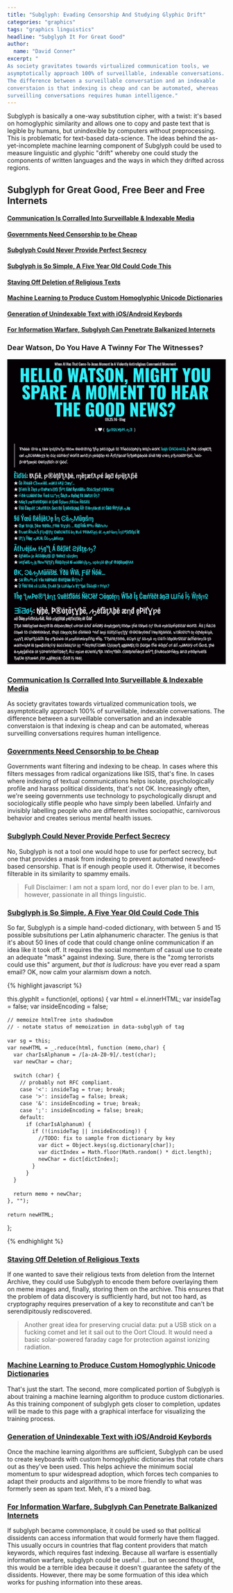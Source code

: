 ```yaml
---
title: "Subglyph: Evading Censorship And Studying Glyphic Drift"
categories: "graphics"
tags: "graphics linguistics"
headline: "Subglyph It For Great Good"
author:
  name: "David Conner"
excerpt: "
As society gravitates towards virtualized communication tools, we
asymptotically approach 100% of surveillable, indexable conversations.
The difference between a surveillable conversation and an indexable
converstaion is that indexing is cheap and can be automated, whereas
surveilling conversations requires human intelligence."
---
```


Subglyph is basically a one-way substitution cipher, with a twist:
it's based on homoglyphic similarity and allows one to copy and paste
text that is legible by humans, but unindexible by computers without
preprocessing. This is problematic for text-based data-science. The
ideas behind the as-yet-incomplete machine learning component of
Subglyph could be used to measure linguistic and glyphic "drift"
whereby one could study the components of written languages and the
ways in which they drifted across regions.

## Subglyph for Great Good, Free Beer and Free Internets

#### [Communication Is Corralled Into Surveillable & Indexable Media](#communication-is-corralled-into-surveillable-and-indexable-media)

#### [Governments Need Censorship to be Cheap](#governments-need-censorship-to-be-cheap)

#### [Subglyph Could Never Provide Perfect Secrecy](#subglyph-could-never-provide-perfect-secrecy)

#### [Subglyph is So Simple, A Five Year Old Could Code This](#subglyph-is-so-simple-a-five-year-old-could-code-this)

#### [Staving Off Deletion of Religious Texts](#staving-off-deletion-of-religious-texts)

#### [Machine Learning to Produce Custom Homoglyphic Unicode Dictionaries](#machine-learning-to-produce-custom-homoglypic-unicode-dictionaries)

#### [Generation of Unindexable Text with iOS/Android Keybords](#generation-of-unindexable-text-with-ios-android-keyboards)

#### [For Information Warfare, Subglyph Can Penetrate Balkanized Internets](#for-information-warfare-subglyph-can-penetrate-balkanized-internets)

### Dear Watson, Do You Have A Twinny For The Witnesses?

![Dear Watson, Do You Have A Twinny For The Witnesses](/img/graphics/2017-02-19-subglyph-evading-censorship-and-studying-glyphic-drift/dear-watson-do-you-have-a-twenty-for-the-witnesses.png)

<a name="communication-is-corralled-into-surveillable-and-indexable-media" />

### [Communication Is Corralled Into Surveillable & Indexable Media](#communication-is-corralled-into-surveillable-and-indexable-media)

As society gravitates towards virtualized communication tools, we
asymptotically approach 100% of surveillable, indexable conversations.
The difference between a surveillable conversation and an indexable
converstaion is that indexing is cheap and can be automated, whereas
surveilling conversations requires human intelligence.

<a name="governments-need-censorship-to-be-cheap" />

### [Governments Need Censorship to be Cheap](#governments-need-censorship-to-be-cheap)

Governments want filtering and indexing to be cheap. In cases where
this filters messages from radical organizations like ISIS, that's
fine. In cases where indexing of textual communications helps isolate,
psychologically profile and harass political dissidents, that's not
OK. Increasingly often, we're seeing governments use technology to
psychologically disrupt and sociologically stifle people who have
simply been labelled. Unfairly and invisibly labelling people who are
different invites sociopathic, carnivorous behavior and creates
serious mental health issues.

<a name="subglyph-could-never-provide-perfect-secrecy" />

### [Subglyph Could Never Provide Perfect Secrecy](#subglyph-could-never-provide-perfect-secrecy)

No, Subglyph is not a tool one would hope to use for perfect secrecy,
but one that provides a mask from indexing to prevent automated
newsfeed-based censorship. That is if enough people used it.
Otherwise, it becomes filterable in its similarity to spammy emails.

> Full Disclaimer: I am not a spam lord, nor do I ever plan to be. I
> am, however, passionate in all things linguistic.

<a name="subglyph-is-so-simple-a-five-year-old-could-code-this" />

### [Subglyph is So Simple, A Five Year Old Could Code This](#subglyph-is-so-simple-a-five-year-old-could-code-this)

So far, Subglyph is a simple hand-coded dictionary, with between 5 and
15 possible subsitutions per Latin alphanumeric character. The genius
is that it's about 50 lines of code that could change online
communication if an idea like it took off. It requires the social
momentum of casual use to create an adequate "mask" against
indexing. Sure, there is the "zomg terrorists could use this"
argument, *but that is ludicrous*: have you ever read a spam email?
OK, now calm your alarmism down a notch.

{% highlight javascript %}

  this.glyphIt = function(el, options) {
    var html = el.innerHTML;
    var insideTag = false;
    var insideEncoding = false;

    // memoize htmlTree into shadowDom
    // - notate status of memoization in data-subglyph of tag

    var sg = this;
    var newHTML = _.reduce(html, function (memo,char) {
      var charIsAlphanum = /[a-zA-Z0-9]/.test(char);
      var newChar = char;

      switch (char) {
        // probably not RFC compliant.
        case '<': insideTag = true; break;
        case '>': insideTag = false; break;
        case '&': insideEncoding = true; break;
        case ';': insideEncoding = false; break;
        default:
          if (charIsAlphanum) {
            if (!(insideTag || insideEncoding)) {
              //TODO: fix to sample from dictionary by key
              var dict = Object.keys(sg.dictionary[char]);
              var dictIndex = Math.floor(Math.random() * dict.length);
              newChar = dict[dictIndex];
            }
          }
      }

      return memo + newChar;
    }, "");

    return newHTML;
  };

{% endhighlight %}

<a name="staving-off-deletion-of-religious-texts" />

### [Staving Off Deletion of Religious Texts](#staving-off-deletion-of-religious-texts)

If one wanted to save their religious texts from deletion from the
Internet Archive, they could use Subglyph to encode them before
overlaying them on meme images and, finally, storing them on the
archive. This ensures that the problem of data discovery is
sufficiently hard, but not too hard, as cryptography requires
preservation of a key to reconstitute and can't be serendipitously
rediscovered.

> Another great idea for preserving crucial data: put a USB stick on a
> fucking comet and let it sail out to the Oort Cloud. It would need a
> basic solar-powered faraday cage for protection against ionizing
> radiation.

<a name="machine-learning-to-produce-custom-homoglypic-unicode-dictionaries" />

### [Machine Learning to Produce Custom Homoglyphic Unicode Dictionaries](#machine-learning-to-produce-custom-homoglypic-unicode-dictionaries)

That's just the start. The second, more complicated portion of
Subglyph is about training a machine learning algorithm to produce
custom dictionaries. As this training component of subglyph gets
closer to completion, updates will be made to this page with a
graphical interface for visualizing the training process.

<a name="generation-of-unindexable-text-with-ios-android-keyboards" />

### [Generation of Unindexable Text with iOS/Android Keybords](#generation-of-unindexable-text-with-ios-android-keyboards)

Once the machine learning algorithms are sufficient, Subglyph can be
used to create keyboards with custom homoglyphic dictionaries that
rotate chars out as they've been used. This helps achieve the minimum
social momentum to spur widespread adoption, which forces tech
companies to adapt their products and algorithms to be more friendly
to what was formerly seen as spam text. Meh, it's a mixed bag.

<a name="for-information-warfare-subglyph-can-penetrate-balkanized-internets" />

### [For Information Warfare, Subglyph Can Penetrate Balkanized Internets](#for-information-warfare-subglyph-can-penetrate-balkanized-internets)

If subglyph became commonplace, it could be used so that political
dissidents can access information that would formerly have them
flagged. This usually occurs in countries that flag content providers
that match keywords, which requires fast indexing. Because all warfare
is essentially information warfare, subglyph could be useful ... but
on second thought, this would be a terrible idea because it doesn't
guarantee the safety of the dissidents. However, there may be some
formuation of this idea which works for pushing information into these
areas.
